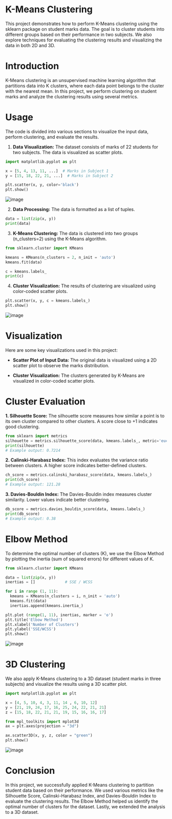 # K-Means Clustering  

This project demonstrates how to perform K-Means clustering using the sklearn package on student marks data. The goal is to cluster students into different groups based on their performance in two subjects. We also explore techniques for evaluating the clustering results and visualizing the data in both 2D and 3D.  

# Introduction  

K-Means clustering is an unsupervised machine learning algorithm that partitions data into K clusters, where each data point belongs to the cluster with the nearest mean. In this project, we perform clustering on student marks and analyze the clustering results using several metrics.  

# Usage  

The code is divided into various sections to visualize the input data, perform clustering, and evaluate the results.  

1. **Data Visualization:** The dataset consists of marks of 22 students for two subjects. The data is visualized as scatter plots.
```python
import matplotlib.pyplot as plt

x = [5, 4, 13, 11, ...]  # Marks in Subject 1
y = [15, 18, 22, 21, ...]  # Marks in Subject 2

plt.scatter(x, y, color='black')
plt.show()
```
![image](https://github.com/user-attachments/assets/dd55573e-42ca-42c3-97da-e0f03851d872)

2. **Data Processing:** The data is formatted as a list of tuples.
```python
data = list(zip(x, y))
print(data)
```
3. **K-Means Clustering:** The data is clustered into two groups (n_clusters=2) using the K-Means algorithm.
```python
from sklearn.cluster import KMeans

kmeans = KMeans(n_clusters = 2, n_init = 'auto')
kmeans.fit(data)

c = kmeans.labels_
print(c)
```
4. **Cluster Visualization:** The results of clustering are visualized using color-coded scatter plots.  
```python
plt.scatter(x, y, c = kmeans.labels_)
plt.show()
```
![image](https://github.com/user-attachments/assets/d977997e-a7c2-4e1d-b229-bba835137701)

# Visualization  

Here are some key visualizations used in this project:

- **Scatter Plot of Input Data:** The original data is visualized using a 2D scatter plot to observe the marks distribution.

- **Cluster Visualization:** The clusters generated by K-Means are visualized in color-coded scatter plots.

# Cluster Evaluation  

**1. Silhouette Score:**
The silhouette score measures how similar a point is to its own cluster compared to other clusters. A score close to +1 indicates good clustering.  
```python
from sklearn import metrics
silhouette = metrics.silhouette_score(data, kmeans.labels_, metric='euclidean')
print(silhouette)
# Example output: 0.7214
```
**2. Calinski-Harabasz Index:**
This index evaluates the variance ratio between clusters. A higher score indicates better-defined clusters. 
```python
ch_score = metrics.calinski_harabasz_score(data, kmeans.labels_)
print(ch_score)
# Example output: 121.28
```
**3. Davies-Bouldin Index:**
The Davies-Bouldin index measures cluster similarity. Lower values indicate better clustering. 
```python
db_score = metrics.davies_bouldin_score(data, kmeans.labels_)
print(db_score)
# Example output: 0.38
```
# Elbow Method  

To determine the optimal number of clusters (K), we use the Elbow Method by plotting the inertia (sum of squared errors) for different values of K.  
```python
from sklearn.cluster import KMeans

data = list(zip(x, y))
inertias = []             # SSE / WCSS

for i in range (1, 11):
  kmeans = KMeans(n_clusters = i, n_init = 'auto')
  kmeans.fit(data)
  inertias.append(kmeans.inertia_)

plt.plot (range(1, 11), inertias, marker = 'o')
plt.title('Elbow Method')
plt.xlabel('Number of Clusters')
plt.ylabel('SSE/WCSS')
plt.show()
```
![image](https://github.com/user-attachments/assets/d1498b49-5e91-47e3-b501-f1e2eaceeecc)

# 3D Clustering  

We also apply K-Means clustering to a 3D dataset (student marks in three subjects) and visualize the results using a 3D scatter plot.  
```python
import matplotlib.pyplot as plt

x = [4, 5, 10, 4, 3, 11, 14 , 6, 10, 12]
y = [21, 19, 24, 17, 16, 25, 24, 22, 21, 21]
z = [15, 18, 22, 21, 21, 19, 15, 16, 16, 17]

from mpl_toolkits import mplot3d
ax = plt.axes(projection = "3d")

ax.scatter3D(x, y, z, color = "green")
plt.show()
```
![image](https://github.com/user-attachments/assets/fa43fd0c-dfaa-4324-8efc-db7b918db07f)

# Conclusion  
In this project, we successfully applied K-Means clustering to partition student data based on their performance. We used various metrics like the Silhouette Score, Calinski-Harabasz Index, and Davies-Bouldin Index to evaluate the clustering results. The Elbow Method helped us identify the optimal number of clusters for the dataset. Lastly, we extended the analysis to a 3D dataset.  
